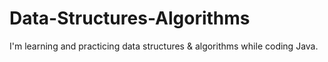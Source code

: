 # Data-Structures-Algorithms
I'm learning and practicing data structures &amp; algorithms while coding Java. 
